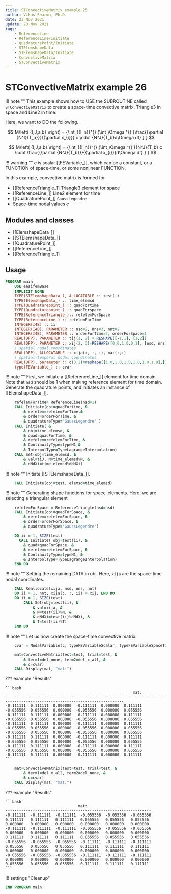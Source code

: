 ```yaml
---
title: STConvectiveMatrix example 25
author: Vikas Sharma, Ph.D.
date: 23 Nov 2021
update: 23 Nov 2021 
tags:
    - ReferenceLine
    - ReferenceLine/Initiate
    - QuadraturePoint/Initiate
    - STElemshapeData
    - STElemshapeData/Initiate
    - ConvectiveMatrix
    - STConvectiveMatrix
---
```


# STConvectiveMatrix example 26

!!! note ""
	This example shows how to USE the SUBROUTINE called `STConvectiveMatrix` to create a space-time convective matrix. Triangle3 in space and Line2 in time.
    
Here, we want to DO the following.

$$
M\left( {I,J,a,b} \right) =  {\int_{{I_n}}^{} {\int_\Omega ^{} {\frac{{\partial {N^I}{T_a}}}{{\partial x_{i}}} c \cdot {N^J}{T_b}d\Omega dt} } } 
$$

$$
M\left( {I,J,a,b} \right) =  {\int_{{I_n}}^{} {\int_\Omega ^{} {{N^J}{T_b} c \cdot  \frac{{\partial {N^J}{T_b}}}{{\partial x_{i}}}d\Omega dt} } } 
$$

!!! warning ""
    $c$ is scalar [[FEVariable_]], which can be a constant, or a FUNCTION of space-time, or some nonlinear FUNCTION.

In this example, convective matrix is formed for 

- [[ReferenceTriangle_]] Triangle3 element for  space
- [[ReferenceLine_]] Line2 element for time
- [[QuadraturePoint_]] `GaussLegendre`
- Space-time nodal values $c$

## Modules and classes

- [[ElemshapeData_]]
- [[STElemshapeData_]]
- [[QuadraturePoint_]]
- [[ReferenceLine_]]
- [[ReferenceTriangle_]]

## Usage

```fortran
PROGRAM main
    USE easifemBase
    IMPLICIT NONE
    TYPE(STElemshapeData_), ALLOCATABLE :: test(:)
    TYPE(ElemshapeData_) :: time_elemsd
    TYPE(Quadraturepoint_) :: quadFortime
    TYPE(Quadraturepoint_) :: quadForspace
    TYPE(ReferenceTriangle_):: refelemForSpace
    TYPE(ReferenceLine_) :: refelemForTime
    INTEGER(I4B) :: ii
    INTEGER(I4B), PARAMETER :: nsd=2, nns=3, nnt=2
    INTEGER(I4B), PARAMETER :: orderForTime=2, orderForSpace=1
    REAL(DFP), PARAMETER :: tij(1, 2) = RESHAPE([-1,1], [1,2])
    REAL(DFP), PARAMETER :: xij(2, 3)=RESHAPE([0,0,1,0,0,1], [nsd, nns])
    ! spatial nodal coordinates
    REAL(DFP), ALLOCATABLE :: xija(:, :, :), mat(:,:)
    ! spatial-temporal nodal coordinates
    REAL(DFP), parameter :: c(3,2)=reshape([1.0,1.0,1.0,1.0,1.0,1.0],[3,2])
    type(FEVariable_) :: cvar
```

!!! note ""
    First, we initiate a [[ReferenceLine_]] element for time domain. Note that `nsd` should be 1 when making reference element for time domain. Generate the quadrature points, and initiates an instance of [[ElemshapeData_]].

```fortran
    refelemForTime= ReferenceLine(nsd=1)
    CALL Initiate(obj=quadFortime, &
		& refelem=refelemForTime,&
		& order=orderForTime, &
      	& quadratureType="GaussLegendre" )
    CALL Initiate( &
    	& obj=time_elemsd, &
	  	& quad=quadForTime, &
		& refelem=refelemForTime, &
      	& ContinuityType=typeH1,&
		& InterpolType=TypeLagrangeInterpolation)
    CALL Set(obj=time_elemsd, &
		& val=tiJ, N=time_elemsd%N, &
        & dNdXi=time_elemsd%dNdXi)
```

!!! note ""
    Initiate [[STElemshapeData_]].

```fortran
    CALL Initiate(obj=test, elemsd=time_elemsd)
```

!!! note ""
    Generating shape functions for space-elements. Here, we are selecting a triangular element

```fortran
    refelemForSpace = ReferenceTriangle(nsd=nsd)
    CALL Initiate(obj=quadForSpace, &
		& refelem=refelemForSpace, &
		& order=orderForSpace, &
		& quadratureType='GaussLegendre')
```

```fortran
    DO ii = 1, SIZE(test)
      CALL Initiate( obj=test(ii), &
	  	& quad=quadForSpace, &
		& refelem=refelemForSpace, &
        & ContinuityType=typeH1, &
		& InterpolType=TypeLagrangeInterpolation)
    END DO
```

!!! note ""
    Setting the remaining DATA in obj. Here, `xija` are the space-time nodal coordinates.

```fortran
	CALL Reallocate(xija, nsd, nns, nnt)
    DO ii = 1, nnt; xija(:, :, ii) = xij; END DO
    DO ii = 1, SIZE(test)
        CALL Set(obj=test(ii), &
            & val=xija, &
			& N=test(ii)%N, &
            & dNdXi=test(ii)%dNdXi, &
            & T=test(ii)%T)
    END DO
```

!!! note ""
    Let us now create the space-time convective matrix.

```fortran
    cvar = NodalVariable(c, typeFEVariableScalar, typeFEVariableSpaceTime)
```

```fortran
    mat=ConvectiveMatrix(test=test, trial=test, &
        & term1=del_none, term2=del_x_all, &
        & c=cvar)
    CALL Display(mat, "mat:")
```

??? example "Results"

    ```bash
                                                            mat:                                                           
    --------------------------------------------------------------------------------------------------------------------------
    -0.111111  0.111111  0.000000  -0.111111  0.000000  0.111111  -0.055556  0.055556  0.000000  -0.055556  0.000000  0.055556
    -0.111111  0.111111  0.000000  -0.111111  0.000000  0.111111  -0.055556  0.055556  0.000000  -0.055556  0.000000  0.055556
    -0.111111  0.111111  0.000000  -0.111111  0.000000  0.111111  -0.055556  0.055556  0.000000  -0.055556  0.000000  0.055556
    -0.055556  0.055556  0.000000  -0.055556  0.000000  0.055556  -0.111111  0.111111  0.000000  -0.111111  0.000000  0.111111
    -0.055556  0.055556  0.000000  -0.055556  0.000000  0.055556  -0.111111  0.111111  0.000000  -0.111111  0.000000  0.111111
    -0.055556  0.055556  0.000000  -0.055556  0.000000  0.055556  -0.111111  0.111111  0.000000  -0.111111  0.000000  0.111111
    ```

```fortran
    mat=ConvectiveMatrix(test=test, trial=test, &
        & term1=del_x_all, term2=del_none, &
        & c=cvar)
    CALL Display(mat, "mat:")
```

??? example "Results"

    ```bash
                                    mat:                              
    ----------------------------------------------------------------
    -0.111111  -0.111111  -0.111111  -0.055556  -0.055556  -0.055556
    0.111111   0.111111   0.111111   0.055556   0.055556   0.055556
    0.000000   0.000000   0.000000   0.000000   0.000000   0.000000
    -0.111111  -0.111111  -0.111111  -0.055556  -0.055556  -0.055556
    0.000000   0.000000   0.000000   0.000000   0.000000   0.000000
    0.111111   0.111111   0.111111   0.055556   0.055556   0.055556
    -0.055556  -0.055556  -0.055556  -0.111111  -0.111111  -0.111111
    0.055556   0.055556   0.055556   0.111111   0.111111   0.111111
    0.000000   0.000000   0.000000   0.000000   0.000000   0.000000
    -0.055556  -0.055556  -0.055556  -0.111111  -0.111111  -0.111111
    0.000000   0.000000   0.000000   0.000000   0.000000   0.000000
    0.055556   0.055556   0.055556   0.111111   0.111111   0.111111
    ```

!!! settings "Cleanup"

```fortran
END PROGRAM main
```
